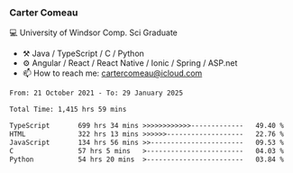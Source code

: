 ### Carter Comeau

💻 University of Windsor Comp. Sci Graduate

- ⚒️ Java / TypeScript / C / Python
- ⚙️ Angular / React / React Native / Ionic / Spring / ASP.net
- 📫 How to reach me: cartercomeau@icloud.com

<!--START_SECTION:waka-->

```txt
From: 21 October 2021 - To: 29 January 2025

Total Time: 1,415 hrs 59 mins

TypeScript       699 hrs 34 mins >>>>>>>>>>>>-------------   49.40 %
HTML             322 hrs 13 mins >>>>>>-------------------   22.76 %
JavaScript       134 hrs 56 mins >>-----------------------   09.53 %
C                57 hrs 5 mins   >------------------------   04.03 %
Python           54 hrs 20 mins  >------------------------   03.84 %
```

<!--END_SECTION:waka-->

